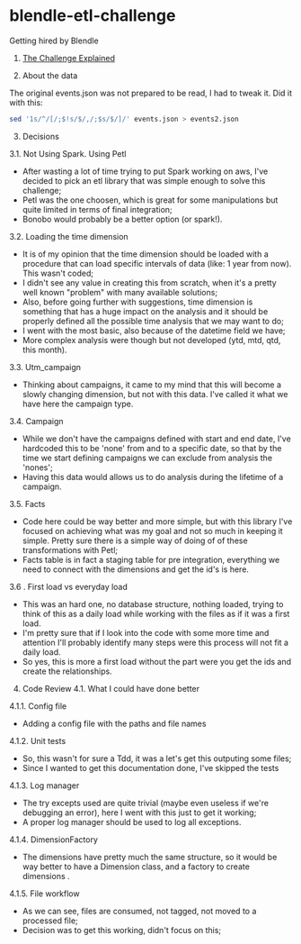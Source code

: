 # blendle-etl-challenge
Getting hired by Blendle

1. [The Challenge Explained](The-Challenge.md)

2. About the data 

The original events.json was not prepared to be read, I had to tweak it. Did it with this:
```bash
sed '1s/^/[/;$!s/$/,/;$s/$/]/' events.json > events2.json
```

3. Decisions

3.1. Not Using Spark. Using Petl
- After wasting a lot of time trying to put Spark working on aws, I've decided to pick an etl library that was simple enough to solve this challenge;
- Petl was the one choosen, which is great for some manipulations but quite limited in terms of final integration;
- Bonobo would probably be a better option (or spark!).

3.2. Loading the time dimension
- It is of my opinion that the time dimension should be loaded with a procedure that can load specific intervals of data (like: 1 year from now). This wasn't coded;
- I didn't see any value in creating this from scratch, when it's a pretty well known "problem" with many available solutions;
- Also, before going further with suggestions, time dimension is something that has a huge impact on the analysis and it should be properly defined all the possible time analysis that we may want to do;
- I went with the most basic, also because of the datetime field we have;
- More complex analysis were though but not developed (ytd, mtd, qtd, this month).

3.3. Utm_campaign
- Thinking about campaigns, it came to my mind that this will become a slowly changing dimension, but not with this data. I've called it what we have here the campaign type.

3.4. Campaign
- While we don't have the campaigns defined with start and end date, I've hardcoded this to be 'none' from and to a specific date, so that by the time we start defining campaigns we can exclude from analysis the 'nones';
- Having this data would allows us to do analysis during the lifetime of a campaign.

3.5. Facts
- Code here could be way better and more simple, but with this library I've focused on achieving what was my goal and not so much in keeping it simple. Pretty sure there is a simple way of doing of of these transformations with Petl;
- Facts table is in fact a staging table for pre integration, everything we need to connect with the dimensions and get the id's is here.

3.6 . First load vs everyday load
- This was an hard one, no database structure, nothing loaded, trying to think of this as a daily load while working with the files as if it was a first load.
- I'm pretty sure that if I look into the code with some more time and attention I'll probably identify many steps were this process will not fit a daily load.
- So yes, this is more a first load without the part were you get the ids and create the relationships.

4. Code Review
4.1. What I could have done better

4.1.1. Config file
- Adding a config file with the paths and file names

4.1.2. Unit tests
- So, this wasn't for sure a Tdd, it was a let's get this outputing some files;
- Since I wanted to get this documentation done, I've skipped the tests

4.1.3. Log manager
- The try excepts used are quite trivial (maybe even useless if we're debugging an error), here I went with this just to get it working;
- A proper log manager should be used to log all exceptions.

4.1.4. DimensionFactory
- The dimensions have pretty much the same structure, so it would be way better to have a Dimension class, and a factory to create dimensions .

4.1.5. File workflow
- As we can see, files are consumed, not tagged, not moved to a processed file;
- Decision was to get this working, didn't focus on this;




